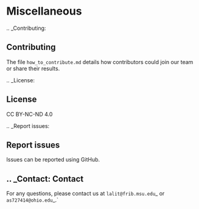 
Miscellaneous
============

.. _Contributing:

Contributing
------------

The file `how_to_contribute.md` details how contributors could join our team or share their results.

.. _License:

License
-------

CC BY-NC-ND 4.0

.. _Report issues:

Report issues
-------------

Issues can be reported using GitHub.

.. _Contact:
Contact
-------
For any questions, please contact us at `lalit@frib.msu.edu`_ or `as727414@ohio.edu`_.`